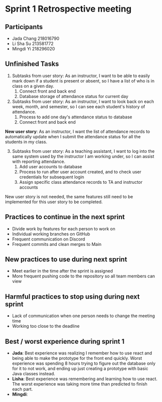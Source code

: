 # Sprint 1 Retrospective meeting

## Participants
- Jada Chang 218016790
- Li Sha Su 213581772
- Mingdi Yi 218296020

## Unfinished Tasks
1. Subtasks from user story: As an instructor, I want to be able to easily mark down if a student is present or absent, so I have a list of who is in class on a given day.
   1. Connect front and back end
   2. Database storage of attendance status for current day 
2. Subtasks from user story: As an instructor, I want to look back on each week, month, and semester, so I can see each student's history of attendance.
   1. Process to add one day's attendance status to database
   2. Connect front and back end

**New user story**: As an instructor, I want the list of attendance records to automatically update when I submit the attendance status for all the students in my class.

3. Subtasks from user story: As a teaching assistant, I want to log into the same system used by the instructor I am working under, so I can assist with reporting attendance.
   1. Add user accounts to database
   2. Process to run after user account created, and to check user credentials for subsequent login
   3. Assign specific class attendance records to TA and instructor accounts

New user story is not needed, the same features still need to be implemented for this user story to be completed.

## Practices to continue in the next sprint
- Divide work by features for each person to work on
- Individual working branches on GitHub
- Frequent communication on Discord
- Frequent commits and clean merges to Main

## New practices to use during next sprint
- Meet earlier in the time after the sprint is assigned
- More frequent pushing code to the repository so all team members can view

## Harmful practices to stop using during next sprint
- Lack of communication when one person needs to change the meeting time
- Working too close to the deadline

## Best / worst experience during sprint 1
- **Jada**: Best experience was realizing I remember how to use react and being able to make the prototype for the front end quickly. Worst experience was spending 8 hours trying to figure out the database only for it to not work, and ending up just creating a prototype with basic Java classes instead.
- **Lisha**: Best experience was remembering and learning how to use react. The worst experience was taking more time than predicted to finish each part.
- **Mingdi**:
